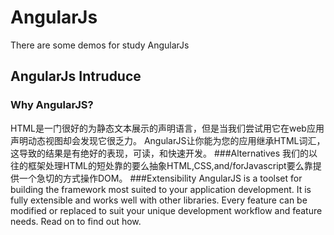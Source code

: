 # AngularJs
There are some demos for study AngularJs

## AngularJs Intruduce
### Why AngularJS?
HTML是一门很好的为静态文本展示的声明语言，但是当我们尝试用它在web应用声明动态视图却会发现它很乏力。
AngularJS让你能为您的应用继承HTML词汇，这导致的结果是有绝好的表现，可读，和快速开发。
###Alternatives
我们的以往的框架处理HTML的短处靠的要么抽象HTML,CSS,and/forJavascript要么靠提供一个急切的方式操作DOM。
###Extensibility
AngularJS is a toolset for building the framework most suited to your application development. It is fully extensible and works well with other libraries. Every feature can be modified or replaced to suit your unique development workflow and feature needs. Read on to find out how.
